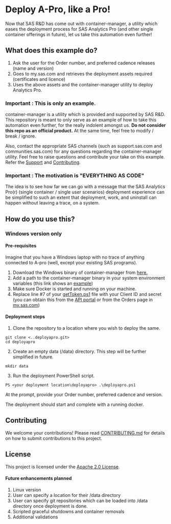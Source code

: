 # Deploy A-Pro, like a Pro!

Now that SAS R&D has come out with container-manager, a utility which eases the deployment process for SAS Analytics Pro (and other single container offerings in future), let us take this automation even further!

## What does this example do?
1. Ask the user for the Order number, and preferred cadence releases (name and version)
2. Goes to my.sas.com and retrieves the deployment assets required (certificates and licence)
3. Uses the above assets and the container-manager utility to deploy Analytics Pro.


### Important : This is only an example.

container-manager is a utility which is provided and supported by SAS R&D.  This repository is meant to only serve as an example of how to take this automation even further, for the really indolent amongst us.  **Do not consider this repo as an official product.**  At the same time, feel free to modify / break / ignore.

Also, contact the appropriate SAS channels (such as support.sas.com and communities.sas.com) for any questions regarding the container-manager utility.  Feel free to raise questions and contribute your take on this example.  Refer the [Support](./SUPPORT.md) and [Contributing](./CONTRIBUTING.md).

### Important :  The motivation is "EVERYTHING AS CODE"
The idea is to see how far we can go with a message that the SAS Analytics Pro(r)  (single container / single user scenarios) deployment experience can be simplified to such an extent that deployment, work, and uninstall can happen without leaving a trace, on a system.


## How do you use this?
### Windows version only

#### Pre-requisites 
Imagine that you have a Windows laptop with no trace of anything connected to A-pro (well, except your existing SAS programs).

1. Download the Windows binary of container-manager from [here.](http://support.sas.com/installation/viya/4/sas-container-manager/wx6/containermgr-windows.zip)
2. Add a path to the container-manager binary in your system environment variables (this link shows an [example](https://www.architectryan.com/2018/08/31/how-to-change-environment-variables-on-windows-10/))
3. Make sure Docker is started and running on your machine.
4. Replace line #7 of your [getToken.ps1](./getToken.ps1) file with your Client ID and secret (you can obtain this from the [API portal](https://apiportal.sas.com/) or from the Orders page in [my.sas.com](my.sas.com)) 


#### Deployment steps
1. Clone the repository to a location where you wish to deploy the same.
```
git clone <..deployapro.git>
cd deployapro

```

2. Create an empty data (/data) directory. This step will be further simplified in future.

```
mkdir data
```
3. Run the deployment PowerShell script.

```
PS <your deployment location\deployapro> .\deployapro.ps1
```
At the prompt, provide your Order number, preferred cadence and version.

The deployment should start and complete with a running docker.


## Contributing

We welcome your contributions! Please read [CONTRIBUTING.md](CONTRIBUTING.md) for details on how to submit contributions to this project. 

## License

This project is licensed under the [Apache 2.0 License](LICENSE).



#### Future enhancements planned

1. Linux version
2. User can specify a location for their /data directory
3. User can specify git repositories which can be loaded into /data directory once deployment is done.
4. Scripted graceful shutdowns and container removals
5. Additional validations

